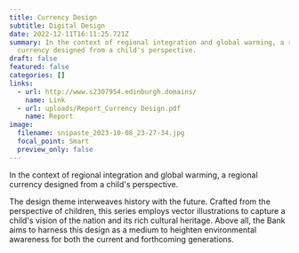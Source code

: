 ```yaml
---
title: Currency Design
subtitle: Digital Design
date: 2022-12-11T16:11:25.721Z
summary: In the context of regional integration and global warming, a regional
  currency designed from a child's perspective.
draft: false
featured: false
categories: []
links:
  - url: http://www.s2307954.edinburgh.domains/
    name: Link
  - url: uploads/Report_Currency Design.pdf
    name: Report
image:
  filename: snipaste_2023-10-08_23-27-34.jpg
  focal_point: Smart
  preview_only: false
---
```

In the context of regional integration and global warming, a regional currency designed from a child's perspective.

The design theme interweaves history with the future. Crafted from the perspective of children, this series employs vector illustrations to capture a child's vision of the nation and its rich cultural heritage. Above all, the Bank aims to harness this design as a medium to heighten environmental awareness for both the current and forthcoming generations.